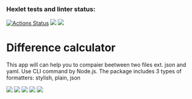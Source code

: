 ### Hexlet tests and linter status:
[![Actions Status](https://github.com/MishinS/frontend-project-lvl2/workflows/hexlet-check/badge.svg)](https://github.com/MishinS/frontend-project-lvl2/actions)
<a href="https://codeclimate.com/github/MishinS/frontend-project-lvl2/maintainability"><img src="https://api.codeclimate.com/v1/badges/eb0dbaf44d61efbd048f/maintainability" /></a>
<a href="https://codeclimate.com/github/MishinS/frontend-project-lvl2/test_coverage"><img src="https://api.codeclimate.com/v1/badges/eb0dbaf44d61efbd048f/test_coverage" /></a>

<p><h1>Difference calculator</h1></p>
<p>This app will can help you to compaier beetween two files ext. json and yaml. Use CLI command by Node.js. The package includes 3 types of formatters: stylish, plain, json</p>

<a href="https://asciinema.org/a/sn1YzIkzf6Vo5dmUnW8pYZfI8" target="_blank"><img src="https://asciinema.org/a/sn1YzIkzf6Vo5dmUnW8pYZfI8.svg" /></a>
<a href="https://asciinema.org/a/9Bjp73rnu6wV2IDcgHnoHla53" target="_blank"><img src="https://asciinema.org/a/9Bjp73rnu6wV2IDcgHnoHla53.svg" /></a>
<a href="https://asciinema.org/a/M9kGZz7CrsbglDUhegC8rm5Ui" target="_blank"><img src="https://asciinema.org/a/M9kGZz7CrsbglDUhegC8rm5Ui.svg" /></a>
<a href="https://asciinema.org/a/NAucZmsf5LVCfpYPFIl2XY5yZ" target="_blank"><img src="https://asciinema.org/a/NAucZmsf5LVCfpYPFIl2XY5yZ.svg" /></a>
<a href="https://asciinema.org/a/PsLPL1NLAqKA4kPbxemfhBvoH" target="_blank"><img src="https://asciinema.org/a/PsLPL1NLAqKA4kPbxemfhBvoH.svg" /></a>
